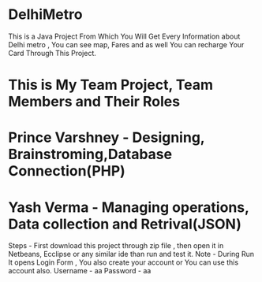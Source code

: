 # DelhiMetro
This is a Java Project From Which You Will Get Every Information about Delhi metro , You can see map, Fares and as well You can recharge Your Card Through This Project.
# This is My Team Project, Team Members and Their Roles
 # Prince Varshney - Designing, Brainstroming,Database Connection(PHP) 
 # Yash Verma - Managing operations, Data collection and Retrival(JSON)
Steps -
First download this project through zip file , then open it in Netbeans, Ecclipse or any similar ide than run and test it.
Note - During Run It opens Login Form , You also create your account or You can use this account also.
Username - aa
Password - aa
